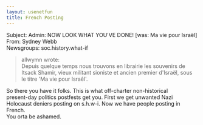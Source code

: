 ```yaml
---   
layout: usenetfun   
title: French Posting   
---   
```

   
   
 Subject: Admin: NOW LOOK WHAT YOU'VE DONE! [was: Ma vie pour Israël]   
From: Sydney Webb   
Newsgroups: soc.history.what-if   
> allwymn wrote:   
> Depuis quelque temps nous trouvons en librairie les souvenirs de   
> Itsack Shamir, vieux militant sioniste et ancien premier d'Israël, sous   
> le titre 'Ma vie pour Israêl'.   
>   
So there you have it folks. This is what off-charter non-historical   
present-day politics postfests get you. First we get unwanted Nazi   
Holocaust deniers posting on s.h.w-i. Now we have people posting in   
French.   
You orta be ashamed.   
   
   
   
